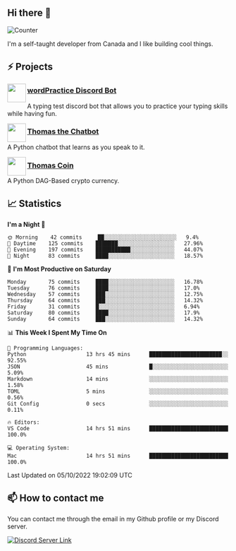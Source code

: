 <h2>Hi there 👋</h2>

![Counter](https://komarev.com/ghpvc/?username=principle105)

<p>I'm a self-taught developer from Canada and I like building cool things.</p>

<h2>⚡ Projects</h2>

<img align="left" src="https://i.imgur.com/BIzs17V.png" width="42" height="42" />
<h3><a target="_blank" href="https://top.gg/bot/743183681182498906">wordPractice Discord Bot</a></h3>
<p>A typing test discord bot that allows you to practice your typing skills while having fun.</p>

<img align="left" src="https://i.imgur.com/1qHopDH.png" width="42" height="42" />
<h3><a href="https://github.com/principle105/thomasthechatbot">Thomas the Chatbot</a></h3>
<p>A Python chatbot that learns as you speak to it.</p>

<img align="left" src="https://i.imgur.com/4FdQpgN.png" width="42" height="42" />
<h3><a href="https://github.com/principle105/thomas-coin">Thomas Coin</a></h3>
<p>A Python DAG-Based crypto currency.</p>

<h2>📈 Statistics</h2>

<!--START_SECTION:waka-->
**I'm a Night 🦉** 

```text
🌞 Morning    42 commits     ██░░░░░░░░░░░░░░░░░░░░░░░   9.4% 
🌆 Daytime    125 commits    ███████░░░░░░░░░░░░░░░░░░   27.96% 
🌃 Evening    197 commits    ███████████░░░░░░░░░░░░░░   44.07% 
🌙 Night      83 commits     ████░░░░░░░░░░░░░░░░░░░░░   18.57%

```
📅 **I'm Most Productive on Saturday** 

```text
Monday       75 commits     ████░░░░░░░░░░░░░░░░░░░░░   16.78% 
Tuesday      76 commits     ████░░░░░░░░░░░░░░░░░░░░░   17.0% 
Wednesday    57 commits     ███░░░░░░░░░░░░░░░░░░░░░░   12.75% 
Thursday     64 commits     ███░░░░░░░░░░░░░░░░░░░░░░   14.32% 
Friday       31 commits     █░░░░░░░░░░░░░░░░░░░░░░░░   6.94% 
Saturday     80 commits     ████░░░░░░░░░░░░░░░░░░░░░   17.9% 
Sunday       64 commits     ███░░░░░░░░░░░░░░░░░░░░░░   14.32%

```


📊 **This Week I Spent My Time On** 

```text
💬 Programming Languages: 
Python                   13 hrs 45 mins      ███████████████████████░░   92.55% 
JSON                     45 mins             █░░░░░░░░░░░░░░░░░░░░░░░░   5.09% 
Markdown                 14 mins             ░░░░░░░░░░░░░░░░░░░░░░░░░   1.58% 
TOML                     5 mins              ░░░░░░░░░░░░░░░░░░░░░░░░░   0.56% 
Git Config               0 secs              ░░░░░░░░░░░░░░░░░░░░░░░░░   0.11%

🔥 Editors: 
VS Code                  14 hrs 51 mins      █████████████████████████   100.0%

💻 Operating System: 
Mac                      14 hrs 51 mins      █████████████████████████   100.0%

```


 Last Updated on 05/10/2022 19:02:09 UTC
<!--END_SECTION:waka-->

<h2>📫 How to contact me</h2>

You can contact me through the email in my Github profile or my Discord server.

[![Discord Server Link](https://dcbadge.vercel.app/api/server/DHnk46C)](https://discord.gg/DHnk46C)

